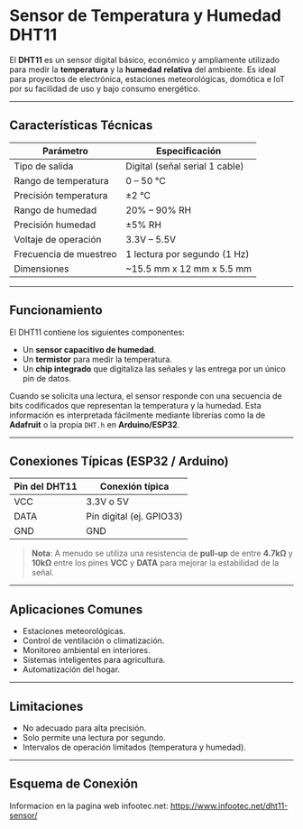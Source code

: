 # Sensor de Temperatura y Humedad DHT11

El **DHT11** es un sensor digital básico, económico y ampliamente utilizado para medir la **temperatura** y la **humedad relativa** del ambiente. Es ideal para proyectos de electrónica, estaciones meteorológicas, domótica e IoT por su facilidad de uso y bajo consumo energético.

---

## Características Técnicas

| Parámetro              | Especificación                 |
|------------------------|-------------------------------|
| Tipo de salida         | Digital (señal serial 1 cable) |
| Rango de temperatura   | 0 – 50 °C                      |
| Precisión temperatura  | ±2 °C                          |
| Rango de humedad       | 20% – 90% RH                   |
| Precisión humedad      | ±5% RH                         |
| Voltaje de operación   | 3.3V – 5.5V                    |
| Frecuencia de muestreo | 1 lectura por segundo (1 Hz)   |
| Dimensiones            | ~15.5 mm x 12 mm x 5.5 mm      |

---

## Funcionamiento

El DHT11 contiene los siguientes componentes:

- Un **sensor capacitivo de humedad**.
- Un **termistor** para medir la temperatura.
- Un **chip integrado** que digitaliza las señales y las entrega por un único pin de datos.

Cuando se solicita una lectura, el sensor responde con una secuencia de bits codificados que representan la temperatura y la humedad. Esta información es interpretada fácilmente mediante librerías como la de **Adafruit** o la propia `DHT.h` en **Arduino/ESP32**.

---

## Conexiones Típicas (ESP32 / Arduino)

| Pin del DHT11 | Conexión típica        |
|---------------|------------------------|
| VCC           | 3.3V o 5V              |
| DATA          | Pin digital (ej. GPIO33) |
| GND           | GND                    |

> **Nota**: A menudo se utiliza una resistencia de **pull-up** de entre **4.7kΩ** y **10kΩ** entre los pines **VCC** y **DATA** para mejorar la estabilidad de la señal.

---

## Aplicaciones Comunes

- Estaciones meteorológicas.
- Control de ventilación o climatización.
- Monitoreo ambiental en interiores.
- Sistemas inteligentes para agricultura.
- Automatización del hogar.

---

## Limitaciones

- No adecuado para alta precisión.
- Solo permite una lectura por segundo.
- Intervalos de operación limitados (temperatura y humedad).

---

## Esquema de Conexión

Informacion en la pagina web infootec.net:
https://www.infootec.net/dht11-sensor/
